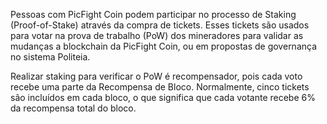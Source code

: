 Pessoas com PicFight Coin podem participar no processo de Staking (Proof-of-Stake) através da compra de tickets. Esses tickets são usados para votar na prova de trabalho (PoW) dos mineradores para validar as mudanças a blockchain da PicFight Coin, ou em propostas de governança no sistema Politeia.

Realizar staking para verificar o PoW é recompensador, pois cada voto recebe uma parte da Recompensa de Bloco. Normalmente, cinco tickets são incluídos em cada bloco, o que significa que cada votante recebe 6% da recompensa total do bloco.
